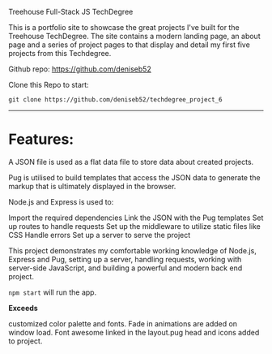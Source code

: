 Treehouse Full-Stack JS TechDegree

This is a portfolio site to showcase the great projects I've built for the Treehouse TechDegree. The site contains a modern landing page, an about page and a series of project pages to that display and detail my first five projects from this Techdegree.

Github repo: https://github.com/deniseb52

Clone this Repo to start: 

```
git clone https://github.com/deniseb52/techdegree_project_6
```
_____________
# Features:

A JSON file is used as a flat data file to store data about created projects.

Pug is utilised to build templates that access the JSON data to generate the markup that is ultimately displayed in the browser.

Node.js and Express is used to:

Import the required dependencies
Link the JSON with the Pug templates
Set up routes to handle requests
Set up the middleware to utilize static files like CSS
Handle errors
Set up a server to serve the project

This project demonstrates my comfortable working knowledge of Node.js, Express and Pug, setting up a server, handling requests, working with server-side JavaScript, and building a powerful and modern back end project. 


 ```npm start``` will run the app.

**Exceeds**

customized color palette and fonts.
Fade in animations are added on window load.
Font awesome linked in the layout.pug head and icons added to project.




